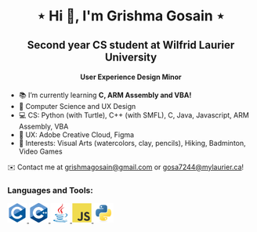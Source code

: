 <h1 align="center">⋆ Hi 👋, I'm Grishma Gosain ⋆</h1>
<h2 align="center">Second year CS student at Wilfrid Laurier University</h2>
<h4 align="center">User Experience Design Minor</h4>

- 📚 I’m currently learning **C, ARM Assembly and VBA!**
- 💙 Computer Science and UX Design 
- 💻 CS: Python (with Turtle), C++ (with SMFL), C, Java, Javascript, ARM Assembly, VBA
- 📝 UX: Adobe Creative Cloud, Figma
- 🌿 Interests: Visual Arts (watercolors, clay, pencils), Hiking, Badminton, Video Games

✉️ Contact me at grishmagosain@gmail.com or gosa7244@mylaurier.ca!

<p align="left">
</p>
<h3 align="left">Languages and Tools:</h3>
<p align="left"> <a href="https://www.cprogramming.com/" target="_blank" rel="noreferrer"> <img src="https://raw.githubusercontent.com/devicons/devicon/master/icons/c/c-original.svg" alt="c" width="40" height="40"/> </a> <a href="https://www.w3schools.com/cpp/" target="_blank" rel="noreferrer"> <img src="https://raw.githubusercontent.com/devicons/devicon/master/icons/cplusplus/cplusplus-original.svg" alt="cplusplus" width="40" height="40"/> </a> <a href="https://www.java.com" target="_blank" rel="noreferrer"> <img src="https://raw.githubusercontent.com/devicons/devicon/master/icons/java/java-original.svg" alt="java" width="40" height="40"/> </a> <a href="https://developer.mozilla.org/en-US/docs/Web/JavaScript" target="_blank" rel="noreferrer"> <img src="https://raw.githubusercontent.com/devicons/devicon/master/icons/javascript/javascript-original.svg" alt="javascript" width="40" height="40"/>
</a> <a href="https://www.python.org" target="_blank" rel="noreferrer"> <img src="https://raw.githubusercontent.com/devicons/devicon/master/icons/python/python-original.svg" alt="python" width="40" height="40"/> </a> </p>
